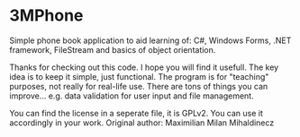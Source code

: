 3MPhone
=======

Simple phone book application to aid learning of: C#, Windows Forms, .NET framework, FileStream and basics of object orientation.

Thanks for checking out this code. I hope you will find it usefull. 
The key idea is to keep it simple, just functional. The program is for "teaching" purposes, not really for real-life use.
There are tons of things you can improve... e.g. data validation for user input and file management.

You can find the license in a seperate file, it is GPLv2. You can use it accordingly in your work.
Original author: Maximilian Milan Mihaldinecz

